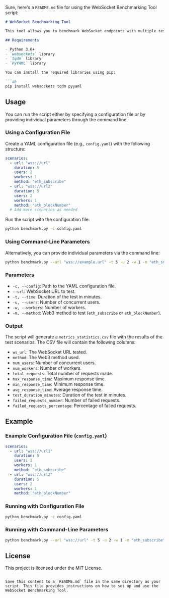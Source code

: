 Sure, here's a `README.md` file for using the WebSocket Benchmarking Tool script:

```markdown
# WebSocket Benchmarking Tool

This tool allows you to benchmark WebSocket endpoints with multiple test scenarios. You can provide the test scenarios either through a YAML configuration file or via command-line parameters.

## Requirements

- Python 3.6+
- `websockets` library
- `tqdm` library
- `PyYAML` library

You can install the required libraries using pip:

```sh
pip install websockets tqdm pyyaml
```

## Usage

You can run the script either by specifying a configuration file or by providing individual parameters through the command line.

### Using a Configuration File

Create a YAML configuration file (e.g., `config.yaml`) with the following structure:

```yaml
scenarios:
  - url: "wss://url"
    duration: 5
    users: 2
    workers: 1
    method: "eth_subscribe"
  - url: "wss://url2"
    duration: 5
    users: 2
    workers: 1
    method: "eth_blockNumber"
  # Add more scenarios as needed
```

Run the script with the configuration file:

```sh
python benchmark.py -c config.yaml
```

### Using Command-Line Parameters

Alternatively, you can provide individual parameters via the command line:

```sh
python benchmark.py --url "wss://example.url" -t 5 -u 2 -w 1 -m "eth_subscribe"
```

### Parameters

- `-c, --config`: Path to the YAML configuration file.
- `--url`: WebSocket URL to test.
- `-t, --time`: Duration of the test in minutes.
- `-u, --users`: Number of concurrent users.
- `-w, --workers`: Number of workers.
- `-m, --method`: Web3 method to test (`eth_subscribe` or `eth_blockNumber`).

### Output

The script will generate a `metrics_statistics.csv` file with the results of the test scenarios. The CSV file will contain the following columns:

- `ws_url`: The WebSocket URL tested.
- `method`: The Web3 method used.
- `num_users`: Number of concurrent users.
- `num_workers`: Number of workers.
- `total_requests`: Total number of requests made.
- `max_response_time`: Maximum response time.
- `min_response_time`: Minimum response time.
- `avg_response_time`: Average response time.
- `test_duration_minutes`: Duration of the test in minutes.
- `failed_requests_number`: Number of failed requests.
- `failed_requests_percentage`: Percentage of failed requests.

## Example

### Example Configuration File (`config.yaml`)

```yaml
scenarios:
  - url: "wss://url1"
    duration: 5
    users: 2
    workers: 1
    method: "eth_subscribe"
  - url: "wss://url2"
    duration: 5
    users: 2
    workers: 1
    method: "eth_blockNumber"
```

### Running with Configuration File

```sh
python benchmark.py -c config.yaml
```

### Running with Command-Line Parameters

```sh
python benchmark.py --url "wss://url" -t 5 -u 2 -w 1 -m "eth_subscribe"
```

## License

This project is licensed under the MIT License.
```

Save this content to a `README.md` file in the same directory as your script. This file provides instructions on how to set up and use the WebSocket Benchmarking Tool.
